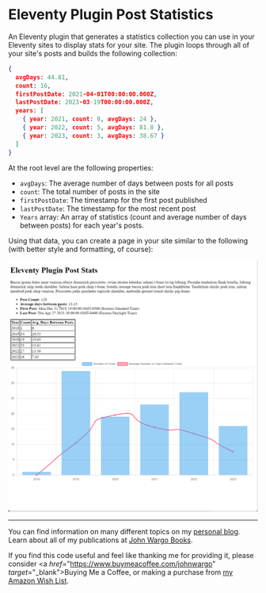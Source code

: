 # Eleventy Plugin Post Statistics

An Eleventy plugin that generates a statistics collection you can use in your Eleventy sites to display stats for your site. The plugin loops through all of your site's posts and builds the following collection:

```json
{
  avgDays: 44.81,
  count: 16,
  firstPostDate: 2021-04-01T00:00:00.000Z,
  lastPostDate: 2023-03-19T00:00:00.000Z,
  years: [
    { year: 2021, count: 8, avgDays: 24 },
    { year: 2022, count: 5, avgDays: 81.8 },
    { year: 2023, count: 3, avgDays: 38.67 }
  ]
}
```

At the root level are the following properties:

* `avgDays`: The average number of days between posts for all posts
* `count`: The total number of posts in the site
* `firstPostDate`: The timestamp for the first post published
* `lastPostDate`: The timestamp for the most recent post
* `Years` array: An array of statistics (count and average number of days between posts) for each year's posts.

Using that data, you can create a page in your site similar to the following (with better style and formatting, of course):

![Sample Stats Page](images/image-01.png)

***

You can find information on many different topics on my [personal blog](http://www.johnwargo.com). Learn about all of my publications at [John Wargo Books](http://www.johnwargobooks.com).

If you find this code useful and feel like thanking me for providing it, please consider <a *href*="https://www.buymeacoffee.com/johnwargo" *target*="_blank">Buying Me a Coffee</a>, or making a purchase from [my Amazon Wish List](https://amzn.com/w/1WI6AAUKPT5P9).
